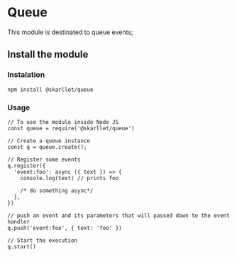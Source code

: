 # Queue
This module is destinated to queue events;

## Install the module

### Instalation
```
npm install @skarllet/queue
```

### Usage
```
// To use the module inside Node JS
const queue = require('@skarllet/queue')

// Create a queue instance
const q = queue.create();

// Register some events
q.register({
  'event:foo': async ({ text }) => {
    console.log(text) // prints foo

    /* do something async*/
  },
})

// push an event and its parameters that will passed down to the event handler
q.push('event:foo', { text: 'foo' })

// Start the execution
q.start()
```
